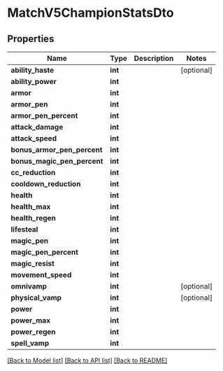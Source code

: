 # MatchV5ChampionStatsDto

## Properties
Name | Type | Description | Notes
------------ | ------------- | ------------- | -------------
**ability_haste** | **int** |  | [optional] 
**ability_power** | **int** |  | 
**armor** | **int** |  | 
**armor_pen** | **int** |  | 
**armor_pen_percent** | **int** |  | 
**attack_damage** | **int** |  | 
**attack_speed** | **int** |  | 
**bonus_armor_pen_percent** | **int** |  | 
**bonus_magic_pen_percent** | **int** |  | 
**cc_reduction** | **int** |  | 
**cooldown_reduction** | **int** |  | 
**health** | **int** |  | 
**health_max** | **int** |  | 
**health_regen** | **int** |  | 
**lifesteal** | **int** |  | 
**magic_pen** | **int** |  | 
**magic_pen_percent** | **int** |  | 
**magic_resist** | **int** |  | 
**movement_speed** | **int** |  | 
**omnivamp** | **int** |  | [optional] 
**physical_vamp** | **int** |  | [optional] 
**power** | **int** |  | 
**power_max** | **int** |  | 
**power_regen** | **int** |  | 
**spell_vamp** | **int** |  | 

[[Back to Model list]](../README.md#documentation-for-models) [[Back to API list]](../README.md#documentation-for-api-endpoints) [[Back to README]](../README.md)


